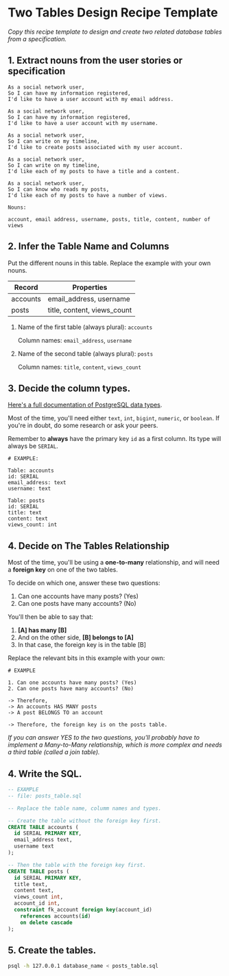 # Two Tables Design Recipe Template

_Copy this recipe template to design and create two related database tables from a specification._

## 1. Extract nouns from the user stories or specification

```
As a social network user,
So I can have my information registered,
I'd like to have a user account with my email address.

As a social network user,
So I can have my information registered,
I'd like to have a user account with my username.

As a social network user,
So I can write on my timeline,
I'd like to create posts associated with my user account.

As a social network user,
So I can write on my timeline,
I'd like each of my posts to have a title and a content.

As a social network user,
So I can know who reads my posts,
I'd like each of my posts to have a number of views.
```

```
Nouns:

account, email address, username, posts, title, content, number of views
```

## 2. Infer the Table Name and Columns

Put the different nouns in this table. Replace the example with your own nouns.

| Record                | Properties          |
| --------------------- | ------------------  |
| accounts              | email_address, username
| posts                 | title, content, views_count

1. Name of the first table (always plural): `accounts` 

    Column names: `email_address`, `username`

2. Name of the second table (always plural): `posts` 

    Column names: `title`, `content`, `views_count`

## 3. Decide the column types.

[Here's a full documentation of PostgreSQL data types](https://www.postgresql.org/docs/current/datatype.html).

Most of the time, you'll need either `text`, `int`, `bigint`, `numeric`, or `boolean`. If you're in doubt, do some research or ask your peers.

Remember to **always** have the primary key `id` as a first column. Its type will always be `SERIAL`.

```
# EXAMPLE:

Table: accounts
id: SERIAL
email_address: text
username: text

Table: posts
id: SERIAL
title: text
content: text
views_count: int
```

## 4. Decide on The Tables Relationship

Most of the time, you'll be using a **one-to-many** relationship, and will need a **foreign key** on one of the two tables.

To decide on which one, answer these two questions:

1. Can one accounts have many posts? (Yes)
2. Can one posts have many accounts? (No)

You'll then be able to say that:

1. **[A] has many [B]**
2. And on the other side, **[B] belongs to [A]**
3. In that case, the foreign key is in the table [B]

Replace the relevant bits in this example with your own:

```
# EXAMPLE

1. Can one accounts have many posts? (Yes)
2. Can one posts have many accounts? (No)

-> Therefore,
-> An accounts HAS MANY posts
-> A post BELONGS TO an account

-> Therefore, the foreign key is on the posts table.
```

*If you can answer YES to the two questions, you'll probably have to implement a Many-to-Many relationship, which is more complex and needs a third table (called a join table).*

## 4. Write the SQL.

```sql
-- EXAMPLE
-- file: posts_table.sql

-- Replace the table name, columm names and types.

-- Create the table without the foreign key first.
CREATE TABLE accounts (
  id SERIAL PRIMARY KEY,
  email_address text,
  username text  
);

-- Then the table with the foreign key first.
CREATE TABLE posts (
  id SERIAL PRIMARY KEY,
  title text,
  content text,
  views_count int,
  account_id int,
  constraint fk_account foreign key(account_id)
    references accounts(id)
    on delete cascade
);

```

## 5. Create the tables.

```bash
psql -h 127.0.0.1 database_name < posts_table.sql
```
